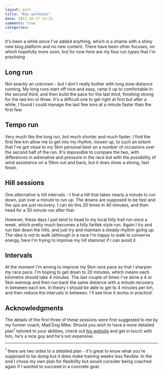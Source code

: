 ```yaml
---
layout: post
title: "Key workouts"
date: 2012-10-17 21:22
comments: true
categories: 
---
```

It's been a while since I've added anything, which is a shame with a shiny new 
blog platform and no new content. There have been other focuses, on which 
hopefully more soon, but for now here are my four run types that I'm 
practising

## Long run
Not exactly an unknown - but I don't really bother with long slow distance 
running. My long runs start off nice and easy, ramp it up to comfortable 
in the second third, and then build the pace for the last third, finishing
strong for the last km or three. It's a difficult one to get right at first
but after a while, I found I could manage the last few kms at a minute faster
than the first few. 

## Tempo run
Very much like the long run, but much shorter and much faster. I find the 
first few km allow me to get into my rhythm, loosen up, to such an extent 
that I've got close to my 5km personal best on a number of occasions over the
second half of the run. It's impossible to compare the two, with differences
in adrenaline and pressure in the race but with the possibility of wind 
assistance on a 10km out and back, but it does show a strong, fast finish.

## Hill sessions
One alternative is hill intervals - I find a hill that takes nearly a minute 
to run down, just over a minute to run up. The downs are supposed to be fast
and the ups are just recovery. I can do this 20 times in 
40 minutes, and then head for a 30 minute run after that. 

However, these days I just tend to head to my local hilly trail run once a 
week, which pretty much becomes a hilly fartlek style run. Again I try and 
run fast down the hills, and just try and maintain a steady rhythm going up.
The idea is not to walk (although in a race I'm happy to walk to conserve
energy, here I'm trying to improve my hill stamina) if I can avoid it.

## Intervals
At the moment I'm aiming to improve my 5km race pace so that I sharpen my
race pace. I'm hoping to get down to 20 minutes, which means each kilometre
should take 4 minutes. The last couple of times I've done a 4 or 5km warmup
and then run back the same distance with a minute recovery in between each
km. In theory I should be able to get to 4 minutes per km, and then reduce
the intervals in between. I'll see how it works in practice!

## Acknowledgments
The details of the first three of these sessions were first suggested to me
by my former coach, Mad Dog Mike. Should you wish to have a more detailed 
plan<sup>1</sup> tailored to your abilities, check out 
<a href="http://training2run.com/">his website</a> and get in touch with him, 
he's a nice guy and he's not expensive.  

<hr>
<sup>1</sup> there are two sides to a detailed plan - it's great to know what
you're supposed to be doing but it does make training weeks less flexible. In
the end I chose my own plan for flexibility but would consider being coached
again if I wanted to succeed in a concrete goal.
